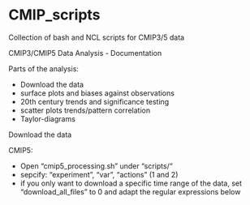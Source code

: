 CMIP_scripts
============

Collection of bash and NCL scripts for CMIP3/5 data


CMIP3/CMIP5 Data Analysis - Documentation

Parts of the analysis:

- Download the data
- surface plots and biases against observations
- 20th century trends and significance testing
- scatter plots trends/pattern correlation
- Taylor-diagrams

Download the data

CMIP5:

- Open “cmip5_processing.sh” under “scripts/“
- sepcify: “experiment”, “var”, “actions” (1 and 2)
- if you only want to download a specific time range of the data, set “download_all_files” to 0 and adapt the regular expressions below
